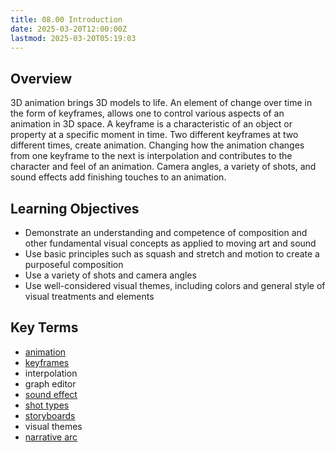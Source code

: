 ```yaml
---
title: 08.00 Introduction
date: 2025-03-20T12:00:00Z
lastmod: 2025-03-20T05:19:03
---
```


## Overview

3D animation brings 3D models to life. An element of change over time in the form of keyframes, allows one to control various aspects of an animation in 3D space. A keyframe is a characteristic of an object or property at a specific moment in time. Two different keyframes at two different times, create animation. Changing how the animation changes from one keyframe to the next is interpolation and contributes to the character and feel of an animation. Camera angles, a variety of shots, and sound effects add finishing touches to an animation.

## Learning Objectives

- Demonstrate an understanding and competence of composition and other fundamental visual concepts as applied to moving art and sound
- Use basic principles such as squash and stretch and motion to create a purposeful composition
- Use a variety of shots and camera angles
- Use well-considered visual themes, including colors and general style of visual treatments and elements

## Key Terms

- [animation](./09-01-animation.md)
- [keyframes](./09-02-keyframes.md)
- interpolation
- graph editor
- [sound effect](../../../../video/adobe-premiere-pro/adobe-premiere-add-music-and-sound.md)
- [shot types](./09-02-shot-types.md)
- [storyboards](./09-03-storyboards.md)
- visual themes
- [narrative arc](./09-01-narrative-arc.md)
